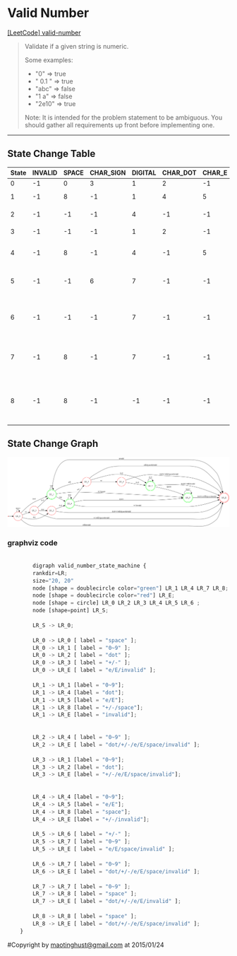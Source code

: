 # Valid Number

[[LeetCode] valid-number](https://oj.leetcode.com/problems/valid-number/)

> Validate if a given string is numeric.
> 
> Some examples:
>
> + "0" => true
> + " 0.1 " => true
> + "abc" => false
> + "1 a" => false
> + "2e10" => true
> 
> Note: It is intended for the problem statement to be ambiguous. You should gather all requirements up front before implementing one.


----------


## State Change Table


 | State | INVALID | SPACE | CHAR_SIGN | DIGITAL | CHAR_DOT | CHAR_E | Note  |
 | ----- | ------- | ----- | --------- | ------- | -------- | ------ | ----- |
 | 0 | -1 | 0 | 3 | 1 | 2 | -1 | SPACE |
 | 1 | -1 | 8 | -1 | 1 | 4 | 5 | SPACE DIGITAL |
 | 2 | -1 | -1 | -1 | 4 | -1 | -1 | SPACE CHAR_DOT |
 | 3 | -1 | -1 | -1 | 1 | 2 | -1 | SPACE CHAR_SIGN |
 | 4 | -1 | 8 | -1 | 4 | -1 | 5 | SPACE DIGITAL CHAR_DOT |
 | 5 | -1 | -1 | 6 | 7 | -1 | -1 | SPACE DIGITAL CHAR_DOT CHAR_E |
 | 6 | -1 | -1 | -1 | 7 | -1 | -1 | SPACE DIGITAL CHAR_DOT CHAR_E CHAR_SIGN |
 | 7 | -1 | 8 | -1 | 7 | -1 | -1 | SPACE DIGITAL CHAR_DOT CHAR_E DIGITAL |
 | 8 | -1 | 8 | -1 | -1 | -1 | -1 | SPACE DIGITAL CHAR_DOT CHAR_E DIGITAL SPACE |

 
## State Change Graph

![valid-number state change](https://github.com/mtHust/LeetCode/blob/master/valid-number/valid-number.png)



### graphviz code

```python

    	digraph valid_number_state_machine {
		rankdir=LR;
		size="20, 20"
		node [shape = doublecircle color="green"] LR_1 LR_4 LR_7 LR_8;
		node [shape = doublecircle color="red"] LR_E;
		node [shape = circle] LR_0 LR_2 LR_3 LR_4 LR_5 LR_6 ;
		node [shape=point] LR_S;

		LR_S -> LR_0;
		
		LR_0 -> LR_0 [ label = "space" ];
		LR_0 -> LR_1 [ label = "0~9" ];
		LR_0 -> LR_2 [ label = "dot" ];
		LR_0 -> LR_3 [ label = "+/-" ];
		LR_0 -> LR_E [ label = "e/E/invalid" ];
		
		LR_1 -> LR_1 [label = "0~9"];
		LR_1 -> LR_4 [label = "dot"];
		LR_1 -> LR_5 [label = "e/E"];
		LR_1 -> LR_8 [label = "+/-/space"];
		LR_1 -> LR_E [label = "invalid"];
		
		
		LR_2 -> LR_4 [ label = "0~9" ];
		LR_2 -> LR_E [ label = "dot/+/-/e/E/space/invalid" ];	
		
		LR_3 -> LR_1 [label = "0~9"];
		LR_3 -> LR_2 [label = "dot"];
		LR_3 -> LR_E [label = "+/-/e/E/space/invalid"];
		
		
		LR_4 -> LR_4 [label = "0~9"];
		LR_4 -> LR_5 [label = "e/E"];
		LR_4 -> LR_8 [label = "space"];
		LR_4 -> LR_E [label = "+/-/invalid"];
		
		LR_5 -> LR_6 [ label = "+/-" ];
		LR_5 -> LR_7 [ label = "0~9" ];
		LR_5 -> LR_E [ label = "e/E/space/invalid" ];
		
		LR_6 -> LR_7 [ label = "0~9" ];
		LR_6 -> LR_E [ label = "dot/+/-/e/E/space/invalid" ];
		
		LR_7 -> LR_7 [ label = "0~9" ];
		LR_7 -> LR_8 [ label = "space" ];
		LR_7 -> LR_E [ label = "dot/+/-/e/E/invalid" ];
		
		LR_8 -> LR_8 [ label = "space" ];
		LR_8 -> LR_E [ label = "dot/+/-/e/E/space/invalid" ];
	}

```


#Copyright
by maotinghust@gmail.com at 2015/01/24
